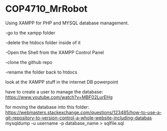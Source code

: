 # COP4710_MrRobot

Using XAMPP for PHP and MYSQL database management.

-go to the xampp folder

-delete the htdocs folder inside of it

-Open the Shell from the XAMPP Control Panel

-clone the github repo

-rename the folder back to htdocs

look at the XAMPP stuff in the internet DB powerpoint

have to create a user to manage the database:
https://www.youtube.com/watch?v=MBF02LurEHg

for moving the database into this folder:
https://webmasters.stackexchange.com/questions/123485/how-to-use-a-git-repository-to-version-control-a-whole-website-including-databas
mysqldump -u username -p database_name > sqlfile.sql